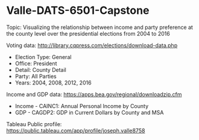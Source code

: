 # Valle-DATS-6501-Capstone

Topic: Visualizing the relationship between income and party preference at the county level over the presidential elections from 2004 to 2016

Voting data: http://library.cqpress.com/elections/download-data.php

- Election Type: General
- Office: President
- Detail: County Detail
- Party: All Parties
- Years: 2004, 2008, 2012, 2016

Income and GDP data: https://apps.bea.gov/regional/downloadzip.cfm

- Income - CAINC1: Annual Personal Income by County
- GDP - CAGDP2: GDP in Current Dollars by County and MSA

Tableau Public profile: https://public.tableau.com/app/profile/joseph.valle8758
